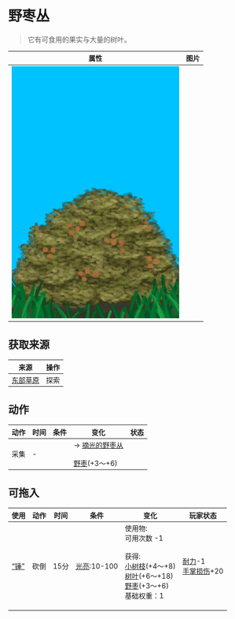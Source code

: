 # 野枣丛  
> 它有可食用的果实与大量的树叶。  
  
  属性  |   图片   
 ----  |  ----:   
   |  ![](Sprite/WildJujube.png)   
  
## 获取来源  
来源  |  操作  
----  |  ----  
[东部草原](GrasslandsE.md)  |  探索  
## 动作  
动作  |  时间  |  条件  |  变化  |  状态  
----  |  ----  |  ----  |  ----  |  ----  
采集<br>  |  -  |    |  → [摘光的野枣从](WildJujubeCleared.md)<br><br>[野枣](JujubeFruits.md)(+3～+6)<br>  |    
## 可拖入  
使用  |  动作  |  时间  |  条件  |  变化  |  玩家状态  
----  |  ----  |  ----  |  ----  |  ----  |  ----  
[“锤”](tag_Axe.md)  |  砍倒  |  15分  |  [光亮](Light.md):10-100  |  使用物:<br>可用次数  -1<br><br>获得:<br>[小树枝](Sticks.md)(+4～+8)<br>[树叶](LeavesFresh.md)(+6～+18)<br>[野枣](JujubeFruits.md)(+3～+6)<br>基础权重：1<br><br>  |  [耐力](Stamina.md)-1<br>[手掌损伤](HandDamage.md)+20  
